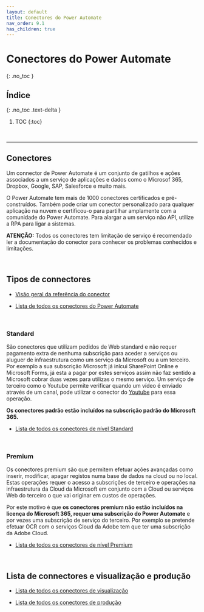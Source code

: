 ```yaml
---
layout: default
title: Conectores do Power Automate
nav_order: 9.1
has_children: true
---
```


# Conectores do Power Automate
{: .no_toc }


## Índice
{: .no_toc .text-delta }

1. TOC
{:toc}

<br/>

---

## Conectores

Um connector de Power Automate é um conjunto de gatilhos e ações associados a um serviço de aplicações e dados como o Microsof 365, Dropbox, Google, SAP, Salesforce e muito mais.

O Power Automate tem mais de 1000 conectores certificados e pré-construídos. Também pode criar um conector personalizado para qualquer aplicação na nuvem e certificou-o para partilhar amplamente com a comunidade do Power Automate. Para alargar a um serviço não API, utilize a RPA para ligar a sistemas.


**ATENÇÃO:** Todos os conectores tem limitação de serviço é recomendado ler a documentação do conector para conhecer os problemas conhecidos e limitações.

<br/>

## Tipos de connectores


- [Visão geral da referência do conector](https://learn.microsoft.com/en-us/connectors/connector-reference/)

- [Lista de todos os conectores do Power Automate](https://learn.microsoft.com/en-us/connectors/connector-reference/connector-reference-powerautomate-connectors)

<br/>

### Standard

São conectores que utilizam pedidos de Web standard e não requer pagamento extra de nenhuma subscrição para aceder a serviços ou aluguer de infraestrutura como um serviço da Microsoft ou a um terceiro. Por exemplo a sua subscrição Microsoft já inlcui SharePoint Online e Microsoft Forms, já esta a pagar por estes serviços assim não faz sentido a Microsoft cobrar duas vezes para utilizas o mesmo serviço. Um serviço de terceiro como o Youtube permite verificar quando um vídeo é enviado através de um canal, pode utilizar o conector do [Youtube](https://learn.microsoft.com/en-us/connectors/youtube/) para essa operação.


**Os conectores padrão estão incluídos na subscrição padrão do Microsoft 365.**

- [Lista de todos os conectores de nível Standard](https://learn.microsoft.com/en-us/connectors/connector-reference/connector-reference-standard-connectors)


<br/>

### Premium

Os conectores premium são que permitem efetuar ações avançadas como inserir, modificar, apagar registos numa base de dados na cloud ou no local. Estas operações requer o acesso a subscrições de terceiro e operações na infraestrutura da Cloud da Microsoft em conjunto com a Cloud ou serviços Web do terceiro o que vai originar em custos de operações. 

Por este motivo é que **os conectores premium não estão incluídos na licença do Microsoft 365, requer uma subscrição do Power Automate** e por vezes uma subscrição de serviço do terceiro. Por exemplo se pretende efetuar OCR com o serviços Cloud da Adobe tem que ter uma subscrição da Adobe Cloud.

- [Lista de todos os conectores de nível Premium](https://learn.microsoft.com/en-us/connectors/connector-reference/connector-reference-premium-connectors)


<br/>

## Lista de connectores e visualização e produção

- [Lista de todos os conectores de visualização](https://learn.microsoft.com/en-us/connectors/connector-reference/connector-reference-preview-connectors)


- [Lista de todos os conectores de produção](https://learn.microsoft.com/en-us/connectors/connector-reference/connector-reference-production-connectors)


